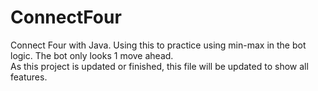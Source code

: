 # ConnectFour
Connect Four with Java. Using this to practice using min-max in the bot logic. The bot only looks 1 move ahead.
\
As this project is updated or finished, this file will be updated to show all features.
